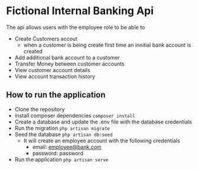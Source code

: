 # Fictional Internal Banking Api
The api allows users with the employee role to be able to 
- Create Customers accout 
    - when a customer is being create first time an innitial bank account is created
- Add additional bank account to a customer
- Transfer Money between customer accounts
- View customer account details
- View account transaction history

## How to run the application
- Clone the repository
- install composer dependencies `composer install`
- Create a database and update the .env file with the database credentials
- Run the migration `php artisan migrate`
- Seed the database `php artisan db:seed`
    - It will create an employee account with the following credentials
        - email: employee@bank.com
        - password: password
- Run the application `php artisan serve`